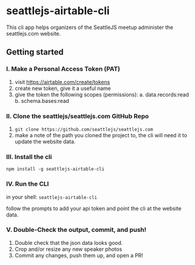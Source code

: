 # seattlejs-airtable-cli

This cli app helps organizers of the SeattleJS meetup administer the seattlejs.com website.

## Getting started

### I. Make a Personal Access Token (PAT)

1. visit https://airtable.com/create/tokens
2. create new token, give it a useful name
3. give the token the following scopes (permissions):
   a. data.records:read
   b. schema.bases:read

### II. Clone the seattlejs/seattlejs.com GitHub Repo

1. `git clone https://github.com/seattlejs/seattlejs.com`
2. make a note of the path you cloned the project to, the cli will need it to update the website data.

### III. Install the cli

`npm install -g seattlejs-airtable-cli`

### IV. Run the CLI

in your shell:
`seattlejs-airtable-cli`

follow the prompts to add your api token and point the cli at the website data.

### V. Double-Check the output, commit, and push!

1. Double check that the json data looks good.
2. Crop and/or resize any new speaker photos
3. Commit any changes, push them up, and open a PR!
